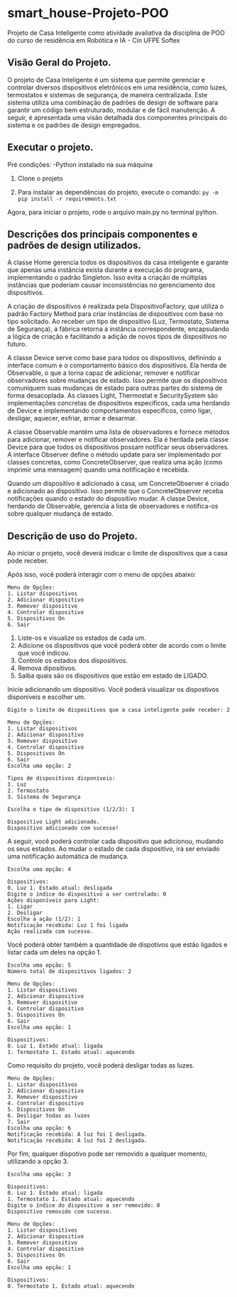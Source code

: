 # smart_house-Projeto-POO
 Projeto de Casa Inteligente como atividade avaliativa da disciplina de POO do curso de residência em Robótica e IA - Cin UFPE Softex

## Visão Geral do Projeto.
O projeto de Casa Inteligente é um sistema que permite gerenciar e controlar diversos dispositivos eletrônicos em uma residência, como luzes, termostatos e sistemas de segurança, de maneira centralizada. Este sistema utiliza uma combinação de padrões de design de software para garantir um código bem estruturado, modular e de fácil manutenção. A seguir, é apresentada uma visão detalhada dos componentes principais do sistema e os padrões de design empregados.

## Executar o projeto.
Pré condições:
-Python instalado na sua máquina

1. Clone o projeto

2. Para instalar as dependências do projeto, execute o comando:
`py -m pip install -r requirements.txt`

Agora, para iniciar o projeto, rode o arquivo main.py no terminal python.

## Descrições dos principais componentes e padrões de design utilizados.
A classe Home gerencia todos os dispositivos da casa inteligente e garante que apenas uma instância exista durante a execução do programa, implementando o padrão Singleton. Isso evita a criação de múltiplas instâncias que poderiam causar inconsistências no gerenciamento dos dispositivos.

A criação de dispositivos é realizada pela DispositivoFactory, que utiliza o padrão Factory Method para criar instâncias de dispositivos com base no tipo solicitado. Ao receber um tipo de dispositivo (Luz, Termostato, Sistema de Segurança), a fábrica retorna a instância correspondente, encapsulando a lógica de criação e facilitando a adição de novos tipos de dispositivos no futuro.

A classe Device serve como base para todos os dispositivos, definindo a interface comum e o comportamento básico dos dispositivos. Ela herda de Observable, o que a torna capaz de adicionar, remover e notificar observadores sobre mudanças de estado. Isso permite que os dispositivos comuniquem suas mudanças de estado para outras partes do sistema de forma desacoplada. As classes Light, Thermostat e SecuritySystem são implementações concretas de dispositivos específicos, cada uma herdando de Device e implementando comportamentos específicos, como ligar, desligar, aquecer, esfriar, armar e desarmar.

A classe Observable mantém uma lista de observadores e fornece métodos para adicionar, remover e notificar observadores. Ela é herdada pela classe Device para que todos os dispositivos possam notificar seus observadores. A interface Observer define o método update para ser implementado por classes concretas, como ConcreteObserver, que realiza uma ação (como imprimir uma mensagem) quando uma notificação é recebida.

Quando um dispositivo é adicionado à casa, um ConcreteObserver é criado e adicionado ao dispositivo. Isso permite que o ConcreteObserver receba notificações quando o estado do dispositivo mudar. A classe Device, herdando de Observable, gerencia a lista de observadores e notifica-os sobre qualquer mudança de estado.

## Descrição de uso do Projeto.
Ao iniciar o projeto, você deverá inidicar o limite de dispositivos que a casa pode receber.

Após isso, você poderá interagir com o menu de opções abaixo:

```
Menu de Opções:
1. Listar dispositivos
2. Adicionar dispositivo
3. Remover dispositivo
4. Controlar dispositivo
5. Dispositivos On
6. Sair
```

1. Liste-os e visualize os estados de cada um.
2. Adicione os dispositivos que você poderá obter de acordo com o limite que você indicou. 
4. Controle os estados dos dispositivos.
3. Remova dipositivos.
5. Saiba quais são os dispositivos que estão em estado de LIGADO.

Inicie adicionando um dispositivo. Você poderá visualizar os dispostivos disponíveis e escolher um. 
```
Digite o limite de dispositivos que a casa inteligente pode receber: 2

Menu de Opções:
1. Listar dispositivos
2. Adicionar dispositivo
3. Remover dispositivo
4. Controlar dispositivo
5. Dispositivos On
6. Sair
Escolha uma opção: 2

Tipos de dispositivos disponíveis:
1. Luz
2. Termostato
3. Sistema de Segurança

Escolha o tipo de dispositivo (1/2/3): 1

Dispositivo Light adicionado.
Dispositivo adicionado com sucesso!

```

A seguir, você poderá controlar cada dispositivo que adicionou, mudando os seus estados. Ao mudar o estado de cada dispositivo, irá ser enviado uma notificação automática de mudança. 

```
Escolha uma opção: 4

Dispositivos:
0. Luz 1. Estado atual: desligada
Digite o índice do dispositivo a ser controlado: 0
Ações disponíveis para Light:
1. Ligar
2. Desligar
Escolha a ação (1/2): 1
Notificação recebida: Luz 1 foi ligada
Ação realizada com sucesso.

```

Você poderá obter também a quantidade de dispotivos que estão ligados e listar cada um deles na opção 1.

```
Escolha uma opção: 5
Número total de dispositivos ligados: 2

Menu de Opções:
1. Listar dispositivos
2. Adicionar dispositivo
3. Remover dispositivo
4. Controlar dispositivo
5. Dispositivos On
6. Sair
Escolha uma opção: 1

Dispositivos:
0. Luz 1. Estado atual: ligada
1. Termostato 1. Estado atual: aquecendo

```

Como requisito do projeto, você poderá desligar todas as luzes.

```
Menu de Opções:
1. Listar dispositivos
2. Adicionar dispositivo
3. Remover dispositivo
4. Controlar dispositivo
5. Dispositivos On
6. Desligar todas as luzes
7. Sair
Escolha uma opção: 6
Notificação recebida: A luz foi 1 desligada.
Notificação recebida: A luz foi 2 desligada.
```

Por fim, qualquer dispotivo pode ser removido a qualquer momento, utilizando a opção 3.

```
Escolha uma opção: 3

Dispositivos:
0. Luz 1. Estado atual: ligada
1. Termostato 1. Estado atual: aquecendo
Digite o índice do dispositivo a ser removido: 0
Dispositivo removido com sucesso.

Menu de Opções:
1. Listar dispositivos
2. Adicionar dispositivo
3. Remover dispositivo
4. Controlar dispositivo
5. Dispositivos On
6. Sair
Escolha uma opção: 1

Dispositivos:
0. Termostato 1. Estado atual: aquecendo


```

